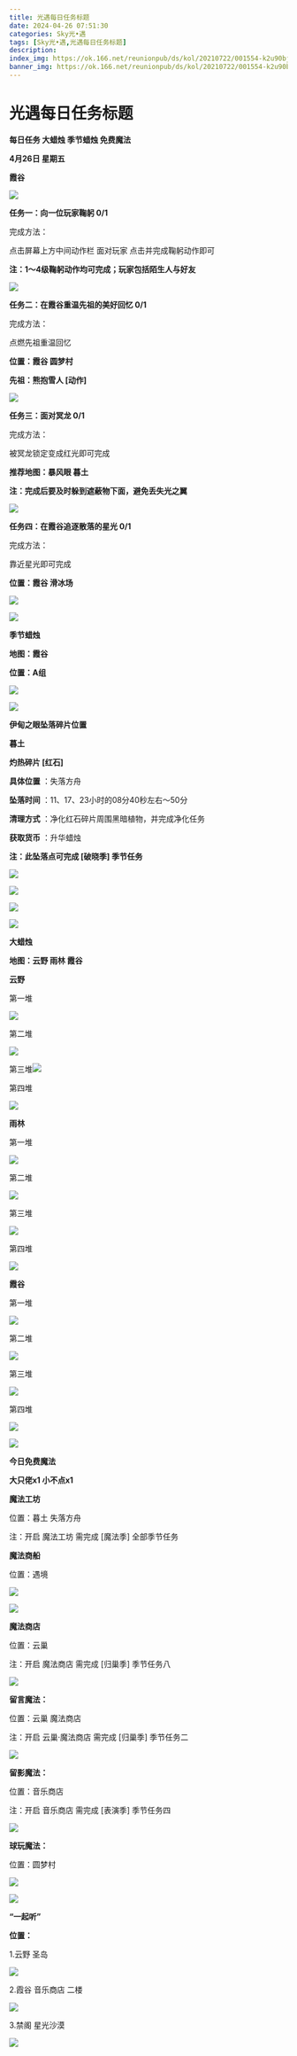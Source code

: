 ```yaml
---
title: 光遇每日任务标题
date: 2024-04-26 07:51:30
categories: Sky光•遇
tags: [Sky光•遇,光遇每日任务标题]
description: 
index_img: https://ok.166.net/reunionpub/ds/kol/20210722/001554-k2u90bj7ay.png?imageView&thumbnail=600x0&type=jpg
banner_img: https://ok.166.net/reunionpub/ds/kol/20210722/001554-k2u90bj7ay.png?imageView&thumbnail=600x0&type=jpg
---
```

# 光遇每日任务标题
**每日任务 大蜡烛 季节蜡烛 免费魔法**

 **4月26日 星期五**

 **霞谷**

![](https://img.166.net/reunionpub/ds/kol/20240426/000948-ewjmit70c6.jpg)

 **任务一：向一位玩家鞠躬 0/1**

完成方法：

点击屏幕上方中间动作栏 面对玩家 点击并完成鞠躬动作即可

 **注：1～4级鞠躬动作均可完成；玩家包括陌生人与好友**

![](https://img.166.net/reunionpub/ds/kol/20240426/011030-r7c4hvgykq.png)

 **任务二：在霞谷重温先祖的美好回忆 0/1**

完成方法：

点燃先祖重温回忆

 **位置：霞谷 圆梦村**

 **先祖：熊抱雪人 [动作]**

 **![](https://img.166.net/reunionpub/ds/kol/20240426/000356-nujhbwse69.jpg)**

 **任务三：面对冥龙 0/1**

完成方法：

被冥龙锁定变成红光即可完成

 **推荐地图：暴风眼 暮土**

 **注：完成后要及时躲到遮蔽物下面，避免丢失光之翼**

![](https://img.166.net/reunionpub/ds/kol/20240426/000414-ouwg7jken4.jpeg)

 **任务四：在霞谷追逐散落的星光 0/1**

完成方法：

靠近星光即可完成

 **位置：霞谷 滑冰场**

![](https://img.166.net/reunionpub/ds/kol/20240426/000431-tplz0c69qf.jpeg)

![](https://img.166.net/reunionpub/ds/kol/20240127/072230-kr6zdftygs.png)

 **季节蜡烛**

 **地图：霞谷**

 **位置：A组**

![](https://img.166.net/reunionpub/ds/kol/20240425/234350-n01gvl3ob8.jpg)

![](https://img.166.net/reunionpub/ds/kol/20240127/072300-y4gsrkwvcm.png)

 **伊甸之眼坠落碎片位置**

 **暮土**

 **灼热碎片 [红石]**

 **具体位置** ：失落方舟

 **坠落时间** ：11、17、23小时的08分40秒左右～50分

 **清理方式** ：净化红石碎片周围黑暗植物，并完成净化任务

 **获取货币** ：升华蜡烛

 **注：此坠落点可完成  [破晓季] 季节任务**

![](https://img.166.net/reunionpub/ds/kol/20240425/235004-i361pssdgt.jpeg)

![](https://img.166.net/reunionpub/ds/kol/20240425/235015-1aois9c03y.jpg)

![](https://img.166.net/reunionpub/ds/kol/20240425/235034-dyq7lk35g8.jpeg)

![](https://img.166.net/reunionpub/ds/kol/20240127/072300-y4gsrkwvcm.png)

 **大蜡烛**

 **地图：云野 雨林 霞谷**

 **云野**

第一堆

![](https://img.166.net/reunionpub/ds/kol/20240426/011249-iow9ln20cv.png)

第二堆

![](https://img.166.net/reunionpub/ds/kol/20240425/234550-ar95i1bcz7.jpg)

第三堆![](https://img.166.net/reunionpub/ds/kol/20240425/234532-cua6bn8sot.jpg)

第四堆

![](https://img.166.net/reunionpub/ds/kol/20240425/234557-98q1lru6mg.jpg)

 **雨林**

第一堆

![](https://img.166.net/reunionpub/ds/kol/20240425/234629-a31fo0idwe.jpg)

第二堆

![](https://img.166.net/reunionpub/ds/kol/20240425/234638-jdph4os7u2.jpg)

第三堆

![](https://img.166.net/reunionpub/ds/kol/20240425/234645-i9l8gjv5ak.jpg)

第四堆

![](https://img.166.net/reunionpub/ds/kol/20240425/234656-o4nhqritf5.jpg)

 **霞谷**

第一堆

![](https://img.166.net/reunionpub/ds/kol/20240425/234713-igmwlh2v39.jpg)

第二堆

![](https://img.166.net/reunionpub/ds/kol/20240425/234721-fq0spt426m.jpg)

第三堆

![](https://img.166.net/reunionpub/ds/kol/20240425/234730-gwei81k6fq.jpg)

第四堆

![](https://img.166.net/reunionpub/ds/kol/20240425/234736-1fdgo6br0u.jpg)

 **![](https://img.166.net/reunionpub/ds/kol/20231014/004048-gyt2imp830.png)**

 **今日免费魔法**

 **大只佬x1 小不点x1**

 **魔法工坊**

位置：暮土 失落方舟

注：开启 魔法工坊 需完成 [魔法季] 全部季节任务

 **魔法商船**

位置：遇境

 **![](https://img.166.net/reunionpub/ds/kol/20231014/004605-qmuiowanf4.png)**

![](https://img.166.net/reunionpub/ds/kol/20240425/234828-9ck40nvh8a.jpg)

 **魔法商店**

位置：云巢

注：开启 魔法商店 需完成 [归巢季] 季节任务八

![](https://img.166.net/reunionpub/ds/kol/20240425/234818-8l1ynt6kpu.jpg)

 **留言魔法：**

位置：云巢 魔法商店

注：开启 云巢·魔法商店 需完成 [归巢季] 季节任务二

![](https://img.166.net/reunionpub/ds/kol/20240104/233540-rs5n8klws2.jpg)

 **留影魔法：**

位置：音乐商店

注：开启 音乐商店 需完成 [表演季] 季节任务四

![](https://img.166.net/reunionpub/ds/kol/20240421/233535-m34rleb9f6.jpeg)

 **球玩魔法：**

位置：圆梦村

 **![](https://img.166.net/reunionpub/ds/kol/20231014/005022-4hnlvzm7iu.png)**

 **![](https://img.166.net/reunionpub/ds/kol/20231220/070757-w9oeg612sl.png)**

 **“一起听”**

 **位置：**

1.云野 圣岛

**![](https://img.166.net/reunionpub/ds/kol/20231220/071109-so6aef3jyr.jpeg)**

2.霞谷 音乐商店 二楼

**![](https://img.166.net/reunionpub/ds/kol/20231220/071120-naym3f5u4g.jpeg)**

3.禁阁 星光沙漠

 **![](https://img.166.net/reunionpub/ds/kol/20231220/071136-p6b05krfu4.png)**

